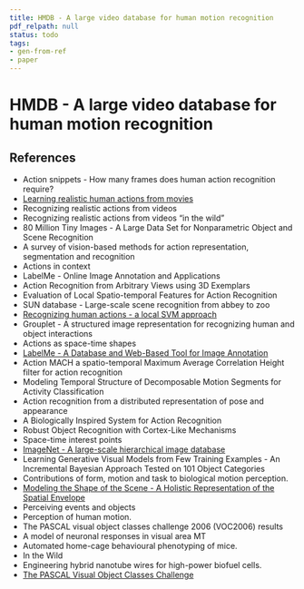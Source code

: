 ```yaml
---
title: HMDB - A large video database for human motion recognition
pdf_relpath: null
status: todo
tags:
- gen-from-ref
- paper
---
```


# HMDB - A large video database for human motion recognition

## References

- Action snippets - How many frames does human action recognition require?
- [Learning realistic human actions from movies](./learning-realistic-human-actions-from-movies.md)
- Recognizing realistic actions from videos
- Recognizing realistic actions from videos “in the wild”
- 80 Million Tiny Images - A Large Data Set for Nonparametric Object and Scene Recognition
- A survey of vision-based methods for action representation, segmentation and recognition
- Actions in context
- LabelMe - Online Image Annotation and Applications
- Action Recognition from Arbitrary Views using 3D Exemplars
- Evaluation of Local Spatio-temporal Features for Action Recognition
- SUN database - Large-scale scene recognition from abbey to zoo
- [Recognizing human actions - a local SVM approach](./recognizing-human-actions-a-local-svm-approach.md)
- Grouplet - A structured image representation for recognizing human and object interactions
- Actions as space-time shapes
- [LabelMe - A Database and Web-Based Tool for Image Annotation](./labelme-a-database-and-web-based-tool-for-image-annotation.md)
- Action MACH a spatio-temporal Maximum Average Correlation Height filter for action recognition
- Modeling Temporal Structure of Decomposable Motion Segments for Activity Classification
- Action recognition from a distributed representation of pose and appearance
- A Biologically Inspired System for Action Recognition
- Robust Object Recognition with Cortex-Like Mechanisms
- Space-time interest points
- [ImageNet - A large-scale hierarchical image database](./imagenet-a-large-scale-hierarchical-image-database.md)
- Learning Generative Visual Models from Few Training Examples - An Incremental Bayesian Approach Tested on 101 Object Categories
- Contributions of form, motion and task to biological motion perception.
- [Modeling the Shape of the Scene - A Holistic Representation of the Spatial Envelope](./modeling-the-shape-of-the-scene-a-holistic-representation-of-the-spatial-envelope.md)
- Perceiving events and objects
- Perception of human motion.
- The PASCAL visual object classes challenge 2006 (VOC2006) results
- A model of neuronal responses in visual area MT
- Automated home-cage behavioural phenotyping of mice.
- In the Wild
- Engineering hybrid nanotube wires for high-power biofuel cells.
- [The PASCAL Visual Object Classes Challenge](./the-pascal-visual-object-classes-challenge.md)
